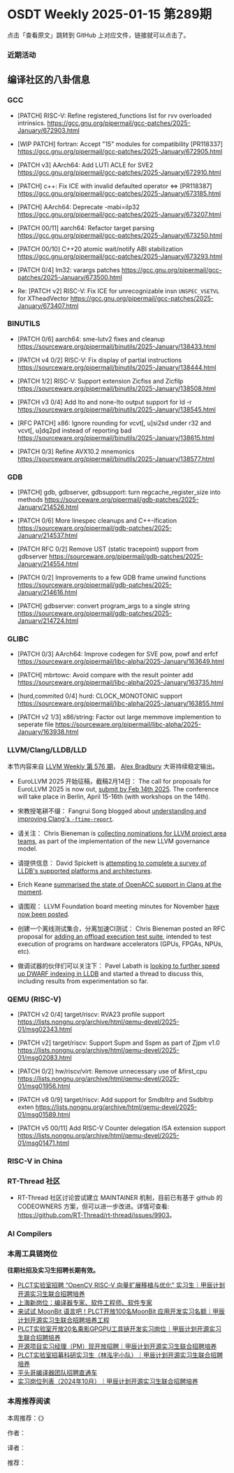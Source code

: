 # OSDT Weekly 2025-01-15 第289期

点击「查看原文」跳转到 GitHub 上对应文件，链接就可以点击了。

### 近期活动

## 编译社区的八卦信息

### GCC

- [PATCH] RISC-V: Refine registered_functions list for rvv overloaded intrinsics.
  https://gcc.gnu.org/pipermail/gcc-patches/2025-January/672903.html

- [WIP PATCH] fortran: Accept "15" modules for compatibility [PR118337]
  https://gcc.gnu.org/pipermail/gcc-patches/2025-January/672905.html

- [PATCH v3] AArch64: Add LUTI ACLE for SVE2
  https://gcc.gnu.org/pipermail/gcc-patches/2025-January/672910.html

- [PATCH] c++: Fix ICE with invalid defaulted operator <=> [PR118387]
  https://gcc.gnu.org/pipermail/gcc-patches/2025-January/673185.html

- [PATCH] AArch64: Deprecate -mabi=ilp32
  https://gcc.gnu.org/pipermail/gcc-patches/2025-January/673207.html

- [PATCH 00/11] aarch64: Refactor target parsing
  https://gcc.gnu.org/pipermail/gcc-patches/2025-January/673250.html

- [PATCH 00/10] C++20 atomic wait/notify ABI stabilization
  https://gcc.gnu.org/pipermail/gcc-patches/2025-January/673293.html

- [PATCH 0/4] lm32: varargs patches
  https://gcc.gnu.org/pipermail/gcc-patches/2025-January/673500.html

- Re: [PATCH v2] RISC-V: Fix ICE for unrecognizable insn `UNSPEC_VSETVL` for XTheadVector
  https://gcc.gnu.org/pipermail/gcc-patches/2025-January/673407.html

### BINUTILS

- [PATCH 0/6] aarch64: sme-lutv2 fixes and cleanup
  https://sourceware.org/pipermail/binutils/2025-January/138433.html

- [PATCH v4 0/2] RISC-V: Fix display of partial instructions
  https://sourceware.org/pipermail/binutils/2025-January/138444.html

- [PATCH 1/2] RISC-V: Support extension Zicfiss and Zicfilp
  https://sourceware.org/pipermail/binutils/2025-January/138508.html

- [PATCH v3 0/4] Add lto and none-lto output support for ld -r
  https://sourceware.org/pipermail/binutils/2025-January/138545.html

- [RFC PATCH] x86: Ignore rounding for vcvt[, u]si2sd under r32 and vcvt[, u]dq2pd instead of reporting bad
  https://sourceware.org/pipermail/binutils/2025-January/138615.html

- [PATCH 0/3] Refine AVX10.2 mnemonics
  https://sourceware.org/pipermail/binutils/2025-January/138577.html

### GDB

- [PATCH] gdb, gdbserver, gdbsupport: turn regcache_register_size into methods
  https://sourceware.org/pipermail/gdb-patches/2025-January/214526.html

- [PATCH 0/6] More linespec cleanups and C++-ification
  https://sourceware.org/pipermail/gdb-patches/2025-January/214537.html

- [PATCH RFC 0/2] Remove UST (static tracepoint) support from gdbserver
  https://sourceware.org/pipermail/gdb-patches/2025-January/214554.html

- [PATCH 0/2] Improvements to a few GDB frame unwind functions
  https://sourceware.org/pipermail/gdb-patches/2025-January/214616.html

- [PATCH] gdbserver: convert program_args to a single string
  https://sourceware.org/pipermail/gdb-patches/2025-January/214724.html

### GLIBC

- [PATCH 0/3] AArch64: Improve codegen for SVE pow, powf and erfcf
  https://sourceware.org/pipermail/libc-alpha/2025-January/163649.html

- [PATCH] mbrtowc: Avoid compare with the result pointer add
  https://sourceware.org/pipermail/libc-alpha/2025-January/163735.html

- [hurd,commited 0/4] hurd: CLOCK_MONOTONIC support
  https://sourceware.org/pipermail/libc-alpha/2025-January/163855.html

- [PATCH v2 1/3] x86/string: Factor out large memmove implemention to seperate file
  https://sourceware.org/pipermail/libc-alpha/2025-January/163938.html

### LLVM/Clang/LLDB/LLD

本节内容来自 [LLVM Weekly 第 576 期](http://llvmweekly.org/issue/576)，
[Alex Bradbury](https://www.linkedin.com/in/alex-bradbury/) 大哥持续稳定输出。

* EuroLLVM 2025 开始征稿，截稿2月14日： The call for proposals for EuroLLVM 2025 is now out, [submit by Feb 14th 2025](https://discourse.llvm.org/t/2025-eurollvm-call-for-proposals-deadline-feb-14/84017).  The conference will take place in Berlin, April 15-16th (with workshops on the 14th).

* 宋教授笔耕不缀： Fangrui Song blogged about [understanding and improving Clang's `-ftime-report`](https://maskray.me/blog/2025-01-12-understanding-and-improving-clang-ftime-report).

* 请关注： Chris Bieneman is [collecting nominations for LLVM project area teams](https://discourse.llvm.org/t/call-for-nominations-for-llvm-project-area-teams/83965), as part of the implementation of the new LLVM governance model.

* 请提供信息： David Spickett is [attempting to complete a survey of LLDB's supported platforms and architectures](https://discourse.llvm.org/t/rfc-surveying-lldbs-supported-platforms-and-architectures/83978).

* Erich Keane [summarised the state of OpenACC support in Clang at the moment](https://discourse.llvm.org/t/openacc-is-openacc-available-in-llvm-now/83974/2).

* 请围观： LLVM Foundation board meeting minutes for November [have now been posted](https://discourse.llvm.org/t/board-meeting-minutes-november-2024/84000).

* 创建一个离线测试集合，分离加速CI测试： Chris Bieneman posted an RFC proposal for [adding an offload execution test suite](https://discourse.llvm.org/t/rfc-proposal-for-offload-execution-test-suite/83947), intended to test execution of programs on hardware accelerators (GPUs, FPGAs, NPUs, etc).

* 做调试器的伙伴们可以关注下： Pavel Labath is [looking to further speed up DWARF indexing in LLDB](https://discourse.llvm.org/t/rfc-speeding-up-dwarf-indexing-again/83979) and started a thread to discuss this, including results from experimentation so far.

### QEMU (RISC-V)

- [PATCH v2 0/4] target/riscv: RVA23 profile support
  https://lists.nongnu.org/archive/html/qemu-devel/2025-01/msg02343.html

- [PATCH v2] target/riscv: Support Supm and Sspm as part of Zjpm v1.0
  https://lists.nongnu.org/archive/html/qemu-devel/2025-01/msg02083.html

- [PATCH 0/2] hw/riscv/virt: Remove unnecessary use of &first_cpu
  https://lists.nongnu.org/archive/html/qemu-devel/2025-01/msg01956.html

- [PATCH v8 0/9] target/riscv: Add support for Smdbltrp and Ssdbltrp exten
  https://lists.nongnu.org/archive/html/qemu-devel/2025-01/msg01589.html

- [PATCH v5 00/11] Add RISC-V Counter delegation ISA extension support
  https://lists.nongnu.org/archive/html/qemu-devel/2025-01/msg01471.html

### RISC-V in China

### RT-Thread 社区

- RT-Thread 社区讨论尝试建立 MAINTAINER 机制，目前已有基于 github 的 CODEOWNERS 方案，但可以进一步改进。详情可查看: <https://github.com/RT-Thread/rt-thread/issues/9903>。

### AI Compilers

### 本周工具链岗位

**往期社招及实习生招聘长期有效。**

- [PLCT实验室招聘 “OpenCV RISC-V 向量扩展移植与优化” 实习生｜甲辰计划开源实习生联合招聘培养](https://mp.weixin.qq.com/s/NSFIlymcfe_gJBmJXK0Zng)
- [上海新岗位：编译器专家、软件工程师、软件专家](https://mp.weixin.qq.com/s/pX2R3znrPCxdsOLVg9YVXA)
- [来试试 MoonBit 语言吧！PLCT开放100名MoonBit 应用开发实习名额｜甲辰计划开源实习生联合招聘培养工程](https://mp.weixin.qq.com/s/VUwXNvYzharpK6Aou4hssw)
- [PLCT实验室开放20名乘影GPGPU工具链开发实习岗位｜甲辰计划开源实习生联合招聘培养](https://mp.weixin.qq.com/s/DalDbZYiP2IFALvB2Wwb6w)
- [开源项目实习经理（PM）现开放招聘｜甲辰计划开源实习生联合招聘培养](https://mp.weixin.qq.com/s/9uIxvaMOVjsbcGjHbidvgg)
- [PLCT实验室招募科研实习生（林泓宇小队）｜甲辰计划开源实习生联合招聘培养](https://mp.weixin.qq.com/s/8XtWlfBF9RxUoUCHskQpPw)
- [平头哥编译器团队招聘直通车](https://mp.weixin.qq.com/s/fRFWolihmi05hTuBvI8u2g)
- [实习岗位列表（2024年10月）｜甲辰计划开源实习生联合招聘培养](https://mp.weixin.qq.com/s/UCcsvhw6Kxw3EQOd0JVlUg)

### 本周推荐阅读

本周推荐：《》

作者：

译者：

推荐：

